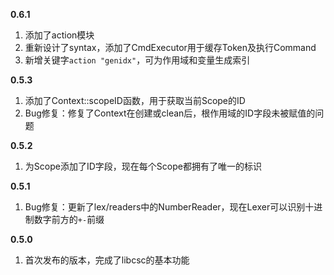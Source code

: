 **0.6.1**

1. 添加了action模块
2. 重新设计了syntax，添加了CmdExecutor用于缓存Token及执行Command
3. 新增关键字`action "genidx"`，可为作用域和变量生成索引

**0.5.3**

1. 添加了Context::scopeID函数，用于获取当前Scope的ID
2. Bug修复：修复了Context在创建或clean后，根作用域的ID字段未被赋值的问题

**0.5.2**

1. 为Scope添加了ID字段，现在每个Scope都拥有了唯一的标识

**0.5.1**

1. Bug修复：更新了lex/readers中的NumberReader，现在Lexer可以识别十进制数字前方的`+-`前缀

**0.5.0**

1. 首次发布的版本，完成了libcsc的基本功能